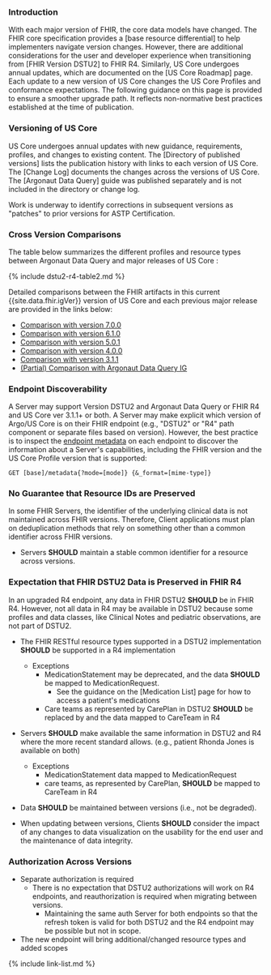
### Introduction

With each major version of FHIR, the core data models have changed.  The FHIR core specification provides a [base resource differential] to help implementers navigate version changes.  However, there are additional considerations for the user and developer experience when transitioning from [FHIR Version DSTU2] to FHIR R4.   Similarly, US Core undergoes annual updates, which are documented on the [US Core Roadmap] page. Each update to a new version of US Core changes the US Core Profiles and conformance expectations. The following guidance on this page is provided to ensure a smoother upgrade path. It reflects non-normative best practices established at the time of publication.

### Versioning of US Core

US Core undergoes annual updates with new guidance, requirements, profiles, and changes to existing content. The [Directory of published versions] lists the publication history with links to each version of US Core.  The [Change Log] documents the changes across the versions of US Core. The [Argonaut Data Query] guide was published separately and is not included in the directory or change log.

Work is underway to identify corrections in subsequent versions as "patches" to prior versions for ASTP Certification.

### Cross Version Comparisons

The table below summarizes the different profiles and resource types between Argonaut Data Query and major releases of US Core :

{% include dstu2-r4-table2.md %}

Detailed comparisons between the FHIR artifacts in this current {{site.data.fhir.igVer}} version of US Core and each previous major release are provided in the links below:

- [Comparison with version 7.0.0](comparison-v7.0.0/index.html)
- [Comparison with version 6.1.0](comparison-v6.1.0/index.html)
- [Comparison with version 5.0.1](comparison-v5.0.1/index.html)
- [Comparison with version 4.0.0](comparison-v4.0.0/index.html)
- [Comparison with version 3.1.1](comparison-v3.1.1/index.html)
- [(Partial) Comparison with Argonaut Data Query IG](comparison-argo/index.html)

<!--  Instructions for creating the Comparison with Argonaut Data Query IG folder
1. Use the FHIR validator to compare and the script /Users/ehaas/Documents/Python/Jupyter/MyNotebooks/Validator_Tools/IG-Profile_Comparer.ipynb with the source file input/images-source/ArgoDQ-USCore-ProfileMap.csv. 
2. See the script file for instructions
3. Note that only the comparison files are used the union and intersection files are discarded.
4. Need to clean up the generated html files to remove the QA errors
   1. look for "null" and remove  ( e.g. in /Users/ehaas/Documents/Python/Jupyter/MyNotebooks/utils/out/profile_compare/temp_out/sd-argo-goal-us-core-goal.html)
      1. find ` null"` and replace with `"`
   2. fix bad links for publisher using regex
      1. find '<a href="\?\?.*?>(.*?)</a>'
      2. replace '$1'
-->

### Endpoint Discoverability

A Server may support Version DSTU2 and Argonaut Data Query or FHIR R4 and US Core ver 3.1.1+ or both. A Server may make explicit which version of Argo/US Core is on their FHIR endpoint (e.g., "DSTU2" or "R4" path component or separate files based on version). However, the best practice is to inspect the [endpoint metadata](http://hl7.org/fhir/R4/http.html) on each endpoint to discover the information about a Server's capabilities, including the FHIR version and the US Core Profile version that is supported:

`GET [base]/metadata{?mode=[mode]} {&_format=[mime-type]}`

### No Guarantee that Resource IDs are Preserved

In some FHIR Servers, the identifier of the underlying clinical data is not maintained across FHIR versions. Therefore, Client applications must plan on deduplication methods that rely on something other than a common identifier across FHIR versions.

* Servers **SHOULD** maintain a stable common identifier for a resource across versions.

### Expectation that FHIR DSTU2 Data is Preserved in FHIR R4

In an upgraded R4 endpoint, any data in FHIR DSTU2 **SHOULD** be in FHIR R4. However, not all data in R4 may be available in DSTU2 because some profiles and data classes, like Clinical Notes and pediatric observations, are not part of DSTU2.

* The FHIR RESTful resource types supported in a DSTU2 implementation **SHOULD** be supported in a R4 implementation
  - Exceptions
    - MedicationStatement may be deprecated, and the data **SHOULD** be mapped to MedicationRequest.  
       - See the guidance on the [Medication List] page for how to access a patient's medications
    - Care teams as represented by CarePlan in DSTU2 **SHOULD** be replaced by and the data mapped to CareTeam in R4

* Servers **SHOULD** make available the same information in DSTU2 and R4 where the more recent standard allows.  (e.g., patient Rhonda Jones is available on both)
  - Exceptions
    - MedicationStatement data mapped to MedicationRequest
    - care teams, as represented by CarePlan, **SHOULD** be mapped to CareTeam in R4
* Data **SHOULD** be maintained between versions (i.e., not be degraded).
* When updating between versions, Clients **SHOULD** consider the impact of any changes to data visualization on the usability for the end user and the maintenance of data integrity.


### Authorization Across Versions

- Separate authorization is required
   - There is no expectation that DSTU2 authorizations will work on R4 endpoints, and reauthorization is required when migrating between versions.
      - Maintaining the same auth Server for both endpoints so that the refresh token is valid for both DSTU2 and the R4 endpoint may be possible but not in scope.
- The new endpoint will bring additional/changed resource types and added scopes

{% include link-list.md %}